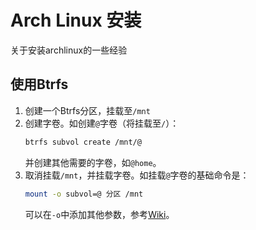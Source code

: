 # Arch Linux 安装
关于安装archlinux的一些经验

## 使用Btrfs
1. 创建一个Btrfs分区，挂载至`/mnt`
2. 创建字卷。如创建`@`字卷（将挂载至`/`）：
    ```sh
    btrfs subvol create /mnt/@
    ```
    并创建其他需要的字卷，如`@home`。
3. 取消挂载`/mnt`，并挂载字卷。如挂载`@`字卷的基础命令是：
    ```sh
    mount -o subvol=@ 分区 /mnt
    ```
    可以在`-o`中添加其他参数，参考[Wiki](https://wiki.archlinuxcn.org/wiki/Btrfs#%E9%85%8D%E7%BD%AE%E6%96%87%E4%BB%B6%E7%B3%BB%E7%BB%9F)。
